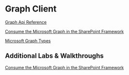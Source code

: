 # Graph Client

[Graph Api Reference](https://docs.microsoft.com/en-us/graph/api/overview?view=graph-rest-1.0)

[Consume the Microsoft Graph in the SharePoint Framework](https://docs.microsoft.com/en-us/sharepoint/dev/spfx/use-aad-tutorial)

[Microsoft Graph Types](https://github.com/microsoftgraph/msgraph-typescript-typings#readme)

## Additional Labs & Walkthroughs

[Consume the Microsoft Graph in the SharePoint Framework](https://docs.microsoft.com/en-us/sharepoint/dev/spfx/use-aad-tutorial#:~:text=To%20consume%20Microsoft%20Graph%20or,property%20in%20the%20package%2Dsolution.)